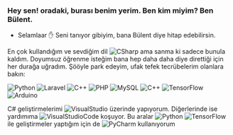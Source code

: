 ### Hey sen! oradaki, burası benim yerim. Ben kim miyim? Ben Bülent.
- Selamlaar :hand: Seni tanıyor gibiyim, bana Bülent diye hitap edebilirsin. 

En çok kullandığım ve sevdiğim dil ![CSharp](https://img.shields.io/badge/-C%23-239120?logo=c-sharp&logoColor=white&style=flat) ama sanma ki sadece bunula kaldım. Doyumsuz öğrenme isteğim bana hep daha daha diye direttiği için her durağa uğradım. Şööyle park edeyim, ufak tefek tecrübelerim olanlara bakın:

![Python](https://img.shields.io/badge/-Python-3776AB?logo=python&logoColor=white&style=flat)
![Laravel](https://img.shields.io/badge/-Laravel-FF2D20?logo=laravel&logoColor=white&style=flat)
![C++](https://img.shields.io/badge/-C++-00599C?logo=C++&logoColor=white&style=flat)
![PHP](https://img.shields.io/badge/-PHP-777BB4?logo=php&logoColor=white&style=flat)
![MySQL](https://img.shields.io/badge/-MySQL-4479A1?logo=mysql&logoColor=white&style=flat)
![C++](https://img.shields.io/badge/-TensorFlow-FF6F00?logo=TensorFlow&logoColor=white&style=flat)
![TensorFlow](https://img.shields.io/badge/-TensorFlow-FF6F00?logo=TensorFlow&logoColor=white&style=flat)
![Arduino](https://img.shields.io/badge/-Arduino-00979D?logo=Arduino&logoColor=white&style=flat)

C# geliştirmelerimi ![VisualStudio](https://img.shields.io/badge/-Visual%20Studio-5C2D91?logo=Visual%20Studio&logoColor=white&style=flat) üzerinde yapıyorum. Diğerlerinde ise yardımıma ![VisualStudioCode](https://img.shields.io/badge/-Visual%20Studio%20Code-007ACC?logo=Visual%20Studio%20CODE&logoColor=white&style=flat) koşuyor. Bu aralar ![Python](https://img.shields.io/badge/-Python-3776AB?logo=python&logoColor=white&style=flat) ![TensorFlow](https://img.shields.io/badge/-TensorFlow-FF6F00?logo=TensorFlow&logoColor=white&style=flat) ile geliştirmeler yaptığım için de ![PyCharm](https://img.shields.io/badge/-PyCharm-000000?logo=PyCharm&logoColor=white&style=flat) kullanıyorum

<!--
**bulent437/bulent437** is a ✨ _special_ ✨ repository because its `README.md` (this file) appears on your GitHub profile.

Here are some ideas to get you started:

- 🔭 I’m currently working on ...
- 🌱 I’m currently learning ...
- 👯 I’m looking to collaborate on ...
- 🤔 I’m looking for help with ...
- 💬 Ask me about ...
- 📫 How to reach me: ...
- 😄 Pronouns: ...
- ⚡ Fun fact: ...
-->
